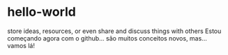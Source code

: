 # hello-world
store ideas, resources, or even share and discuss things with others
Estou começando agora com o github... são muitos conceitos novos, mas... vamos lá!
